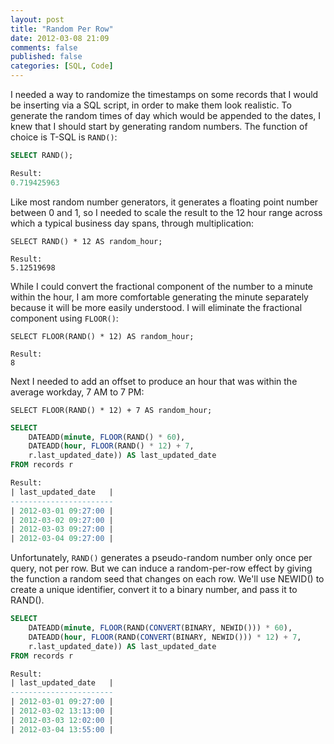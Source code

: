 ```yaml
---
layout: post
title: "Random Per Row"
date: 2012-03-08 21:09
comments: false
published: false
categories: [SQL, Code]
---
```


I needed a way to randomize the timestamps on some records that I would be inserting via a SQL script, in order to make them look realistic.  To generate the random times of day which would be appended to the dates, I knew that I should start by generating random numbers.  The function of choice is T-SQL is `RAND()`:

``` sql
SELECT RAND();

Result:
0.719425963
```

Like most random number generators, it generates a floating point number between 0 and 1, so I needed to scale the result to the 12 hour range across which a typical business day spans, through multiplication:

```
SELECT RAND() * 12 AS random_hour;

Result:
5.12519698
```

While I could convert the fractional component of the number to a minute within the hour, I am more comfortable generating the minute separately because it will be more easily understood. I will eliminate the fractional component using `FLOOR()`:

```
SELECT FLOOR(RAND() * 12) AS random_hour;

Result:
8
```

Next I needed to add an offset to produce an hour that was within the average workday, 7 AM to 7 PM:

```
SELECT FLOOR(RAND() * 12) + 7 AS random_hour;
```

``` sql
SELECT
    DATEADD(minute, FLOOR(RAND() * 60),
    DATEADD(hour, FLOOR(RAND() * 12) + 7,
    r.last_updated_date)) AS last_updated_date
FROM records r

Result:
| last_updated_date   |
-----------------------
| 2012-03-01 09:27:00 |
| 2012-03-02 09:27:00 |
| 2012-03-03 09:27:00 |
| 2012-03-04 09:27:00 |
```

Unfortunately, `RAND()` generates a pseudo-random number only once per query, not per row.  But we can induce a random-per-row effect by giving the function a random seed that changes on each row.  We'll use NEWID() to create a unique identifier, convert it to a binary number, and pass it to RAND().  

``` sql
SELECT
    DATEADD(minute, FLOOR(RAND(CONVERT(BINARY, NEWID())) * 60),
    DATEADD(hour, FLOOR(RAND(CONVERT(BINARY, NEWID())) * 12) + 7,
    r.last_updated_date)) AS last_updated_date
FROM records r

Result:
| last_updated_date   |
-----------------------
| 2012-03-01 09:27:00 |
| 2012-03-02 13:13:00 |
| 2012-03-03 12:02:00 |
| 2012-03-04 13:55:00 |
```

